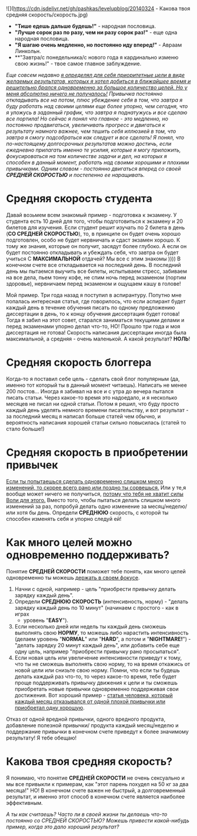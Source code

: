 
<!--
Title: Какова твоя средняя скорость?
PostId: 8644334321863253497
Published: true
-->

![](https://cdn.jsdelivr.net/gh/pashkas/levelupblog/20140324 - Какова твоя средняя скорость/скорость.jpg)

- **"Тише едешь дальше будешь!"** - народная пословица.
- **"Лучше сорок раз по разу, чем ни разу сорок раз!"** - еще одна народная пословица.
- **"Я шагаю очень медленно, но постоянно иду вперед!"** - Авраам Линкольн.
- **"Завтра/с понедельника/с нового года я кардинально изменю свою жизнь!" - твое самое главное заблуждение.

*Еще совсем недавно [я определял для себя приоритетные цели в виде желаемых результатов, которых я хотел добиться в ближайшее время и решительно брался одновременно за большое количество целей. Но у меня абсолютно ничего не получалось!](http://nerdistway.blogspot.com/2014/03/blog-post_19.html) Привычка постоянно откладывать все на потом, плюс убеждение себя в том, что завтра я буду работать над своими целями еще более упорно, чем сегодня, что я уложусь в заданный график, что завтра я поднатужусь и все сделаю все портила! Но сейчас я понял что главное - это медленно, но постоянно продвигаться, увеличивать прогресс и двигаться к результату намного важнее, чем тешить себя иллюзией в том, что завтра я смогу подсобраться как следует и все сделать! Я понял, что по-настоящему долгосрочных результатов можно достичь, если ежедневно прилагать именно те усилия, которые я могу приложить, фокусироваться на том количестве задачи и дел, на которых я способен в данный момент, работать над своими хорошими и плохими привычками. Одним словом - постоянно двигаться вперед со своей **СРЕДНЕЙ СКОРОСТЬЮ** и постепенно ее наращивать.*

<!--more-->

# Средняя скорость студента

Давай возьмем всем знакомый пример - подготовка к экзамену. У студента есть 10 дней для того, чтобы подготовиться к экзамену и 20 билетов для изучения. Если студент решит изучать по 2 билета в день (**СО СРЕДНЕЙ СКОРОСТЬЮ**), то, в принципе он будет очень хорошо подготовлен, особо не будет нервничать и сдаст экзамен хорошо. К тому же знания, которые он получит, засядут более глубоко. А если он будет постоянно откладывать и убеждать себя, что завтра он будет учиться С **МАКСИМАЛЬНОЙ** отдачей? Мы все с этим знакомы )))) В конечном счете все откладывается на последний день. В последний день мы пытаемся выучить все билеты, испытываем стресс, забиваем на все дела, пьем тонну кофе, не спим ночь перед экзаменом (портим здоровье), нервничаем перед экзаменом и ощущаем кашу в голове!

Мой пример. Три года назад я поступил в аспирантуру. Попутно мне попалась интересная статья, где говорилось, что если аспирант будет каждый день в течение обучения писать по одному предложению диссертации в день, то к концу обучения диссертация будет готова! Тогда я забил на этот совет, старался заниматься текущими делами и перед экзаменами упорно делал что-то, НО! Прошло три года и моя диссертация не готова! Скорость написания диссертации иногда была максимальной, а средняя - очень маленькой. А какой результат? **НОЛЬ**!

# Средняя скорость блоггера

Когда-то я поставил себе цель - сделать свой блог популярным (да, именно тот который ты в данный момент читаешь). Написать не менее 200 постов... Иногда я забивал на все и с утра до вечера пытался писать статьи. Через какое-то время это надоедало, и я несколько месяцев не писал ни одной статьи. Потом я решил, что буду просто каждый день уделять немного времени писательству, и вот результат - за последний месяц я написал больше статей чем обычно, и вероятность написания хорошей статьи сильно повысилась (статей то стало больше!)

# Средняя скорость в приобретении привычек

[Если ты попытаешься сделать одновременно слишком много изменений, то скорее всего рано или поздно ты сорвешься.](http://zenhabits.ru/fail/) Или у те,я вообще может ничего не получиться, [потому что тебя не хватит силы Воли для этого.](http://nerdistway.blogspot.com/2013/12/blog-post_27.html) Вместо того, чтобы пытаться делать слишком много изменений за раз, попробуй делать одно изменение за месяц/неделю/или хотя бы день. Определи
**СРЕДНЮЮ** скорость, с которой ты способен изменять себя и упорно следуй ей!

# Как много целей можно одновременно поддерживать?

Понятие **СРЕДНЕЙ СКОРОСТИ** поможет тебе понять, как много целей одновременно ты можешь [держать в своем фокусе](http://nerdistway.blogspot.com/2013/11/blog-post.html).

1.  Начни с одной, например - цель "приобрести привычку делать зарядку
    каждый день".
2.  Определи **СРЕДНЮЮ СКОРОСТЬ** (интенсивность, норму) - "делать
    зарядку каждый день по 10 минут" (начинаем с простого - как в играх
    - уровень "**EASY**").
3.  Если несколько дней или недель ты каждый день сможешь выполнять свою
    **НОРМУ**, то можешь либо нарастить интенсивность (делаем уровень
    "**NORMAL**" или "**HARD**", а потом и "**NIGHTMARE!**") - "делать
    зарядку 20 минут каждый день", или добавить себе еще одну цель,
    например "приобрести привычку рано просыпаться".
4.  Если новая цель или увеличение интенсивности приведут к тому, что ты
    не сможешь выполнять свою норму, то на время откажись от новой цели
    или снизьте свою норму. Помни, что если ты будешь делать каждый раз
    что-то, то через какое-то время, тебе будет проще поддерживать
    привычку движения к цели и ты сможешь приобретать новые привычки
    одновременно поддерживая свои достижения. Вот хороший пример -
    [статья человека, который каждый месяц отказывался от одной плохой
    привычки или приобретал одну хорошую](http://zenhabits.ru/normal/).

Отказ от одной вредной привычки, одного вредного продукта, добавление полезной привычки/ продукта каждый месяц/неделю и поддержание привычки в конечном счете приведут к более значимому результату! Я тебе обещаю!

# Какова твоя средняя скорость?

Я понимаю, что понятие **СРЕДНЕЙ СКОРОСТИ** не очень сексуально и мы все привыкли к примерам, как "этот парень похудел на 50 кг за два месяца!" НО! В конечном счете важен не быстрый, а долговременный результат, и именно этот способ в конечном счете является наиболее эффективным.

*А ты как считаешь? Часто ли в своей жизни ты делаешь что-то постоянно со СРЕДНЕЙ СКОРОСТЬЮ? Можешь привести какой-нибудь пример, когда это дало хороший результат?*
